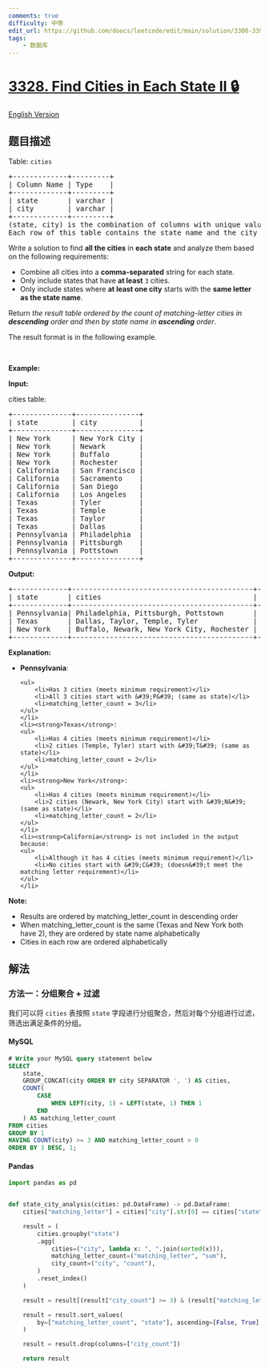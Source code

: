 ```yaml
---
comments: true
difficulty: 中等
edit_url: https://github.com/doocs/leetcode/edit/main/solution/3300-3399/3328.Find%20Cities%20in%20Each%20State%20II/README.md
tags:
    - 数据库
---
```


<!-- problem:start -->

# [3328. Find Cities in Each State II 🔒](https://leetcode.cn/problems/find-cities-in-each-state-ii)

[English Version](/solution/3300-3399/3328.Find%20Cities%20in%20Each%20State%20II/README_EN.md)

## 题目描述

<!-- description:start -->

<p>Table: <code>cities</code></p>

<pre>
+-------------+---------+
| Column Name | Type    |
+-------------+---------+
| state       | varchar |
| city        | varchar |
+-------------+---------+
(state, city) is the combination of columns with unique values for this table.
Each row of this table contains the state name and the city name within that state.
</pre>

<p>Write a solution to find <strong>all the cities</strong> in <strong>each state</strong> and analyze them based on the following requirements:</p>

<ul>
	<li>Combine all cities into a <strong>comma-separated</strong> string for each state.</li>
	<li>Only include states that have <strong>at least</strong> <code>3</code> cities.</li>
	<li>Only include states where <strong>at least one city</strong> starts with the <strong>same letter as the state name</strong>.</li>
</ul>

<p>Return <em>the result table ordered by</em> <em>the count of matching-letter cities in <strong>descending</strong> order</em>&nbsp;<em>and then by state name in <strong>ascending</strong> order</em>.</p>

<p>The result format is in the following example.</p>

<p>&nbsp;</p>
<p><strong class="example">Example:</strong></p>

<div class="example-block">
<p><strong>Input:</strong></p>

<p>cities table:</p>

<pre class="example-io">
+--------------+---------------+
| state        | city          |
+--------------+---------------+
| New York     | New York City |
| New York     | Newark        |
| New York     | Buffalo       |
| New York     | Rochester     |
| California   | San Francisco |
| California   | Sacramento    |
| California   | San Diego     |
| California   | Los Angeles   |
| Texas        | Tyler         |
| Texas        | Temple        |
| Texas        | Taylor        |
| Texas        | Dallas        |
| Pennsylvania | Philadelphia  |
| Pennsylvania | Pittsburgh    |
| Pennsylvania | Pottstown     |
+--------------+---------------+
</pre>

<p><strong>Output:</strong></p>

<pre class="example-io">
+-------------+-------------------------------------------+-----------------------+
| state       | cities                                    | matching_letter_count |
+-------------+-------------------------------------------+-----------------------+
| Pennsylvania| Philadelphia, Pittsburgh, Pottstown       | 3                     |
| Texas       | Dallas, Taylor, Temple, Tyler             | 2                     |
| New York    | Buffalo, Newark, New York City, Rochester | 2                     |
+-------------+-------------------------------------------+-----------------------+
</pre>

<p><strong>Explanation:</strong></p>

<ul>
	<li><strong>Pennsylvania</strong>:

    <ul>
    	<li>Has 3 cities (meets minimum requirement)</li>
    	<li>All 3 cities start with &#39;P&#39; (same as state)</li>
    	<li>matching_letter_count = 3</li>
    </ul>
    </li>
    <li><strong>Texas</strong>:
    <ul>
    	<li>Has 4 cities (meets minimum requirement)</li>
    	<li>2 cities (Temple, Tyler) start with &#39;T&#39; (same as state)</li>
    	<li>matching_letter_count = 2</li>
    </ul>
    </li>
    <li><strong>New York</strong>:
    <ul>
    	<li>Has 4 cities (meets minimum requirement)</li>
    	<li>2 cities (Newark, New York City) start with &#39;N&#39; (same as state)</li>
    	<li>matching_letter_count = 2</li>
    </ul>
    </li>
    <li><strong>California</strong> is not included in the output because:
    <ul>
    	<li>Although it has 4 cities (meets minimum requirement)</li>
    	<li>No cities start with &#39;C&#39; (doesn&#39;t meet the matching letter requirement)</li>
    </ul>
    </li>

</ul>

<p><strong>Note:</strong></p>

<ul>
	<li>Results are ordered by matching_letter_count in descending order</li>
	<li>When matching_letter_count is the same (Texas and New York both have 2), they are ordered by state name alphabetically</li>
	<li>Cities in each row are ordered alphabetically</li>
</ul>
</div>

<!-- description:end -->

## 解法

<!-- solution:start -->

### 方法一：分组聚合 + 过滤

我们可以将 `cities` 表按照 `state` 字段进行分组聚合，然后对每个分组进行过滤，筛选出满足条件的分组。

<!-- tabs:start -->

#### MySQL

```sql
# Write your MySQL query statement below
SELECT
    state,
    GROUP_CONCAT(city ORDER BY city SEPARATOR ', ') AS cities,
    COUNT(
        CASE
            WHEN LEFT(city, 1) = LEFT(state, 1) THEN 1
        END
    ) AS matching_letter_count
FROM cities
GROUP BY 1
HAVING COUNT(city) >= 3 AND matching_letter_count > 0
ORDER BY 3 DESC, 1;
```

#### Pandas

```python
import pandas as pd


def state_city_analysis(cities: pd.DataFrame) -> pd.DataFrame:
    cities["matching_letter"] = cities["city"].str[0] == cities["state"].str[0]

    result = (
        cities.groupby("state")
        .agg(
            cities=("city", lambda x: ", ".join(sorted(x))),
            matching_letter_count=("matching_letter", "sum"),
            city_count=("city", "count"),
        )
        .reset_index()
    )

    result = result[(result["city_count"] >= 3) & (result["matching_letter_count"] > 0)]

    result = result.sort_values(
        by=["matching_letter_count", "state"], ascending=[False, True]
    )

    result = result.drop(columns=["city_count"])

    return result
```

<!-- tabs:end -->

<!-- solution:end -->

<!-- problem:end -->
